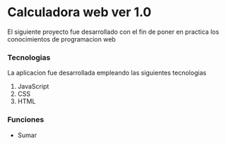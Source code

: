 # Calculadora web ver 1.0
El siguiente proyecto fue desarrollado con el fin de poner en practica los conocimientos de programacion web
### Tecnologias
La aplicacion fue desarrollada empleando las siguientes tecnologias
1. JavaScript
2. CSS
3. HTML
### Funciones
- Sumar


